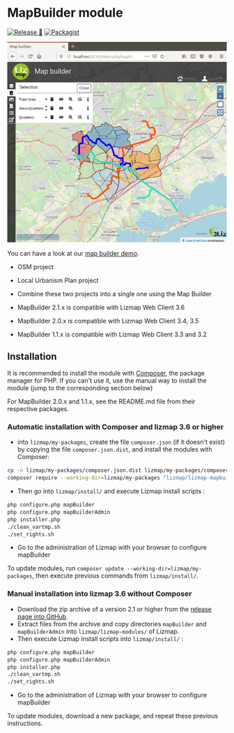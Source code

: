 # MapBuilder module

[![Release 🚀](https://github.com/3liz/lizmap-mapbuilder-module/actions/workflows/release.yml/badge.svg)](https://github.com/3liz/lizmap-mapbuilder-module/actions/workflows/release.yml)
[![Packagist](https://img.shields.io/packagist/v/lizmap/lizmap-mapbuilder-module)](https://packagist.org/packages/lizmap/lizmap-mapbuilder-module)

![demo](demo.jpg "3Liz Map Builder")

You can have a look at our [map builder demo](https://demo.lizmap.com/mapbuilder/).
* OSM project
* Local Urbanism Plan project
* Combine these two projects into a single one using the Map Builder

* MapBuilder 2.1.x is compatible with Lizmap Web Client 3.6
* MapBuilder 2.0.x is compatible with Lizmap Web Client 3.4, 3.5
* MapBuilder 1.1.x is compatible with Lizmap Web Client 3.3 and 3.2

## Installation

It is recommended to install the module with [Composer](https://getcomposer.org), the package manager for PHP.
If you can't use it, use the manual way to install the module (jump to the corresponding section below)

For MapBuilder 2.0.x and 1.1.x, see the README.md file from their respective packages.

### Automatic installation with Composer and lizmap 3.6 or higher

* into `lizmap/my-packages`, create the file `composer.json` (if it doesn't exist)
  by copying the file `composer.json.dist`, and install the modules with Composer:

```bash
cp -n lizmap/my-packages/composer.json.dist lizmap/my-packages/composer.json
composer require --working-dir=lizmap/my-packages "lizmap/lizmap-mapbuilder-module=2.1.*"
```

* Then go into `lizmap/install/` and execute Lizmap install scripts :

```bash
php configure.php mapBuilder
php configure.php mapBuilderAdmin
php installer.php
./clean_vartmp.sh
./set_rights.sh
```

* Go to the administration of Lizmap with your browser to configure mapBuilder

To update modules, run `composer update --working-dir=lizmap/my-packages`,
then execute previous commands from `lizmap/install/`.

### Manual installation into lizmap 3.6 without Composer

* Download the zip archive of a version 2.1 or higher from the [release page into GitHub](https://github.com/3liz/lizmap-mapbuilder-module/releases).
* Extract files from the archive and copy directories `mapBuilder` and `mapBuilderAdmin` into `lizmap/lizmap-modules/` of Lizmap.
* Then execute Lizmap install scripts into `lizmap/install/` :

```bash
php configure.php mapBuilder
php configure.php mapBuilderAdmin
php installer.php
./clean_vartmp.sh
./set_rights.sh
```

* Go to the administration of Lizmap with your browser to configure mapBuilder

To update modules, download a new package, and repeat these previous instructions.
